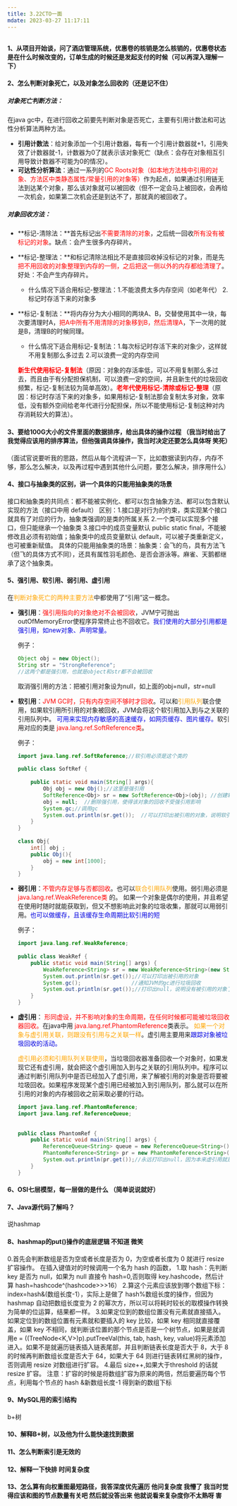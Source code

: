 ```yaml
---
title: 3.22CTO一面
mdate: 2023-03-27 11:17:11
---
```

##

#### 1、从项目开始谈，问了酒店管理系统，优惠卷的核销是怎么核销的，优惠卷状态是在什么时候改变的，订单生成的时候还是发起支付的时候（可以再深入理解一下）

#### 2、怎么判断对象死亡，以及对象怎么回收的（还是记不住）

##### 对象死亡判断方法：

在java gc中，在进行回收之前要先判断对象是否死亡，主要有引用计数法和可达性分析算法两种方法。

- **引用计数法**：给对象添加一个引用计数器，每有一个引用计数器就+1，引用失效了计数器就-1，计数器为0了就表示该对象死亡（缺点：会存在对象相互引用导致计数器不可能为0的情况）。
- **可达性分析算法**：通过一系列的<font color="red">GC Roots对象（如本地方法栈中引用的对象、方法区中类静态属性/常量引用的对象等）</font>作为起点，如果通过引用链无法到达某个对象，那么该对象就可以被回收（但不一定会马上被回收，会再给一次机会，如果第二次机会还是到达不了，那就真的被回收了。

##### 对象回收方法：

- **标记-清除法：**首先标记出<font color="red">不需要清除的对象</font>，之后统一回收<font color="red">所有没有被标记的对象</font>。缺点：会产生很多内存碎片。

- **标记-整理法：**和标记清除法相比不是直接回收掉没标记的对象，而是先<font color="red">把不用回收的对象整理到内存的一侧，之后把这一侧以外的内存都给清理了</font>。好处：不会产生内存碎片。

  - 什么情况下适合用标记-整理法：1.不能浪费太多内存空间（如老年代） 2.标记时存活下来的对象多  

- **标记-复制法：**将内存分为大小相同的两块A、B，交替使用其中一块，每次要清理时A，<font color="red">把A中所有不用清除的对象移到B，然后清理A</font>，下一次用的就是B，清理B的时候同理。

  - 什么情况下适合用标记-复制法：1.每次标记时存活下来的对象少，这样就不用复制那么多过去 2.可以浪费一定的内存空间    

  <font color="red">**新生代使用标记-复制法**</font>（原因：对象的存活率低，可以不用复制那么多过去，而且由于有分配担保机制，可以浪费一定的空间，并且新生代的垃圾回收频繁，标记-复制法较为简单高效）。<font color="red">**老年代使用标记-清除或标记-整理**</font>（原因：标记时存活下来的对象多，如果用标记-复制法那会复制太多对象，效率低，没有额外空间给老年代进行分配担保，所以不能使用标记-复制这种对内存消耗较大的算法）。



#### 3、要给100G大小的文件里面的数据排序，给出具体的操作过程 （我当时给出了我觉得应该用的排序算法，但他强调具体操作，我当时决定还要怎么具体呀 笑死）

​     （面试官说要听我的思路，然后从每个流程讲一下，比如数据读到内存，内存不够，那么怎么解决，以及再过程中遇到其他什么问题，要怎么解决，排序用什么）

#### 4、接口与抽象类的区别，讲一个具体的只能用抽象类的场景

接口和抽象类的共同点：都不能被实例化、都可以包含抽象方法、都可以包含默认实现的方法（接口中用 default）
区别：1.接口是对行为的约束，类实现某个接口就具有了对应的行为，抽象类强调的是类的所属关系
2.一个类可以实现多个接口，但只能继承一个抽象类
3.接口中的成员变量默认 public static final，不能被修改且必须有初始值；抽象类中的成员变量默认 default，可以被子类重新定义，也可被重新赋值。
具体的只能用抽象类的场景：抽象类：会飞的鸟，具有方法飞（但飞的具体方式不同），还具有属性羽毛颜色、是否会游泳等。麻雀、天鹅都继承了这个抽象类。

#### 5、强引用、软引用、弱引用、虚引用

在<font color="orange">判断对象死亡的两种主要方法</font>中都使用了“引用”这一概念。

- **强引用**：<font color="red">强引用指向的对象绝对不会被回收</font>，JVM宁可抛出outOfMemoryError使程序异常终止也不回收它。<font color="voilet">我们使用的大部分引用都是强引用，如new对象、声明常量。</font>

  例子：

  ```java
  Object obj = new Object();
  String str = "StrongReference";
  //这两个都是强引用，也就是object和str都不会被回收
  ```

  取消强引用的方法：把被引用对象设为null，如上面的obj=null，str=null

- **软引用**：<font color="red">JVM GC时，只有内存空间不够时才回收</font>。可以和<font color="orange">引用队列</font>联合使用，如果软引用所引用的对象被回收，JVM会将这个软引用加入到与之关联的引用队列中。<font color="voilet"> 可用来实现内存敏感的高速缓存，如网页缓存、图片缓存。</font>软引用对应的类是<font color="red"> java.lang.ref.SoftReference类</font>。

  例子：

  ```java
  import java.lang.ref.SoftReference;//软引用必须是这个类的
   
  public class SoftRef {  
   
      public static void main(String[] args){  
          Obj obj = new Obj();//这里是强引用          
          SoftReference<Obj> sr = new SoftReference<Obj>(obj); //创建软引用对象，软引用是sr，引用的对象是obj
          obj = null;  //删除强引用，使得该对象的回收不受强引用影响
          System.gc;//调用gc
          System.out.println(sr.get());  //可以打印出被引用的对象，说明软引用起了作用（使得被引用对象的引用计数＞0）
      }       
  }  
   
  class Obj{  
      int[] obj ;  
      public Obj(){  
          obj = new int[1000];  
      }  
  }
  ```

- **弱引用**：<font color="red">不管内存足够与否都回收</font>。也可以<font color="orange">联合引用队列</font>使用。弱引用必须是<font color="red"> java.lang.ref.WeakReference类</font> 的。  如果一个对象是偶尔的使用，并且希望在使用时随时就能获取到，但又不想影响此对象的垃圾收集，那就可以用弱引用。<font color="voilet">也可以做缓存，且该缓存生命周期比软引用的短</font>

  例子：

  ```java
  import java.lang.ref.WeakReference;
   
  public class WeakRef {
      public static void main(String[] args) {
          WeakReference<String> sr = new WeakReference<String>(new String("hello"));//创建弱引用对象
          System.out.println(sr.get());//可以打印出被引用的对象
          System.gc();                //通知JVM的gc进行垃圾回收
          System.out.println(sr.get());//打印出null，说明没有被引用的对象了，被引用的对象已经被回收了
      }
  }
  ```

  

- **虚引用**： <font color="red">形同虚设，并不影响对象的生命周期，在任何时候都可能被垃圾回收器回收。</font>在java中用 <font color="red">java.lang.ref.PhantomReference</font>类表示。 <font color="orange">如果一个对象与虚引用关联，则跟没有引用与之关联一样</font>。虚引用主要用来<font color="voilet">跟踪对象被垃圾回收的活动。</font> 

  <font color="orange">虚引用必须和引用队列关联使用</font>，当垃圾回收器准备回收一个对象时，如果发现它还有虚引用，就会把这个虚引用加入到与之关联的引用队列中。程序可以通过判断引用队列中是否已经加入了虚引用，来了解被引用的对象是否将要被垃圾回收。如果程序发现某个虚引用已经被加入到引用队列，那么就可以在所引用的对象的内存被回收之前采取必要的行动。

  ```java
  import java.lang.ref.PhantomReference;
  import java.lang.ref.ReferenceQueue;
   
   
  public class PhantomRef {
      public static void main(String[] args) {
          ReferenceQueue<String> queue = new ReferenceQueue<String>();//引用队列
          PhantomReference<String> pr = new PhantomReference<String>(new String("hello"), queue);//创建虚引用对象
          System.out.println(pr.get());//永远打印出null，因为本来虚引用就是形同虚设！
      }
  }
  ```

  

#### 6、OSI七层模型，每一层做的是什么 （简单说说就好）

#### 7、Java源代码了解吗？

说hashmap  

#### 8、hashmap的put()操作的底层逻辑   不知道 微笑
0.首先会判断数组是否为空或者长度是否为 0，为空或者长度为 0 就进行 resize 扩容操作。
在插入键值对的时候调用一个名为 hash 的函数，
1.取 hash：先判断 key 是否为 null，如果为 null 直接令 hash=0,否则取得 key.hashcode，然后计算 hash=hashcode^(hashcode>>>16）
2.算这个元素应该放到哪个数组下标：index=hash&(数组长度-1），实际上是做了 hash%数组长度的操作，但因为 hashmap 自动把数组长度变为 2 的幂次方，所以可以将耗时较长的取模操作转换为简单的位运算，结果都一样。
3.如果定位到的数组位置没有元素就直接插入。如果定位到的数组位置有元素就和要插入的 key 比较，如果 key 相同就直接覆盖，如果 key 不相同，就判断该位置的那个节点是否是一个树节点，如果是就调用e = ((TreeNode<K,V>)p).putTreeVal(this, tab, hash, key, value)将元素添加进入。如果不是就遍历链表插入链表尾部，并且判断链表长度是否大于 8，大于 8 的时候再判断数组长度是否大于 64，如果大于 64 则进行链表转红黑树的操作，否则调用 resize 对数组进行扩容。
4.最后 size++,如果大于threshold 的话就 resize 扩容。
注意：扩容的时候是将数组扩容为原来的两倍，然后要遍历每个节点，利用每个节点的 hash &新数组长度-1 得到新的数组下标
#### 9、MySQL用的索引结构
b+树
#### 10、解释B+树，以及他为什么能快速找到数据

#### 11、怎么判断索引是无效的 

#### 12、解释一下快排  时间复杂度

#### 13、怎么算有向权重图最短路径，我答深度优先遍历  他问复杂度 我懵了  我当时觉得应该和图的节点数量有关吧  然后就没答出来  他就说看来复杂度你不太熟呀  害